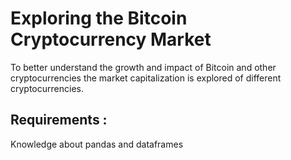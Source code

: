 # Exploring the Bitcoin Cryptocurrency Market
To better understand the growth and impact of Bitcoin and other cryptocurrencies the market
capitalization is explored of different cryptocurrencies.

## Requirements : ##

Knowledge about pandas and dataframes
